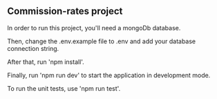## Commission-rates project

In order to run this project, you'll need a mongoDb database.

Then, change the .env.example file to .env and add your database connection string.

After that, run 'npm install'.

Finally, run 'npm run dev' to start the application in development mode.



To run the unit tests, use 'npm run test'.